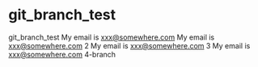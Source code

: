 # git_branch_test
git_branch_test
My email is xxx@somewhere.com
My email is xxx@somewhere.com 2
My email is xxx@somewhere.com 3
My email is xxx@somewhere.com 4-branch